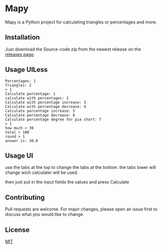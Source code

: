 # Mapy

Mapy is a Python project for calculating triangles or percentages and more.

## Installation

Just download the Source-code.zip from the newest release on the [releases page](https://github.com/Cybo3D/Mapy/releases).

## Usage UILess

```
Percentages: 1 
Triangles: 2 
> 1
Calculate percentage: 1 
calculate with percentages: 2 
Calculate with percentage increase: 3 
Calculate with percentage decrease: 4 
Calculate percentage increase: 5 
Calculate percentage decrease: 6 
Calculate percentage degree for pie chart: 7 
> 1
how much > 30
total > 100
round > 1
answer is: 30.0
```
## Usage UI
use the tabs at the top to change the tabs at the bottom.
the tabs lower will change wich calculater will be used.

then just put in the input fields the values and press Calculate

## Contributing

Pull requests are welcome. For major changes, please open an issue first
to discuss what you would like to change.

## License

[MIT](https://choosealicense.com/licenses/mit/)
